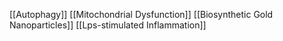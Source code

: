 [[Autophagy]]
[[Mitochondrial Dysfunction]]
[[Biosynthetic Gold Nanoparticles]]
[[Lps-stimulated Inflammation]]
